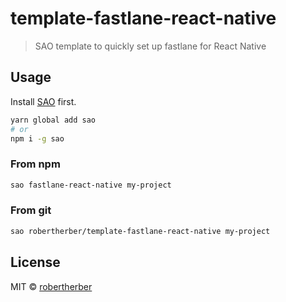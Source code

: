 # template-fastlane-react-native

> SAO template to quickly set up fastlane for React Native

## Usage

Install [SAO](https://github.com/egoist/sao) first.

```bash
yarn global add sao
# or
npm i -g sao
```

### From npm

```bash
sao fastlane-react-native my-project
```

### From git

```bash
sao robertherber/template-fastlane-react-native my-project
```

## License

MIT &copy; [robertherber](https://github.com/robertherber)
